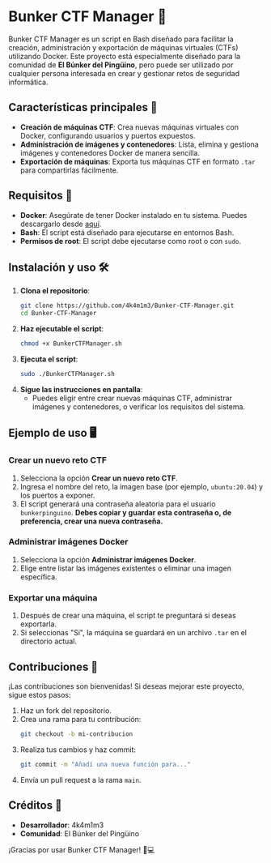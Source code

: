 # Bunker CTF Manager 🐧

Bunker CTF Manager es un script en Bash diseñado para facilitar la creación, administración y exportación de máquinas virtuales (CTFs) utilizando Docker. Este proyecto está especialmente diseñado para la comunidad de **El Búnker del Pingüino**, pero puede ser utilizado por cualquier persona interesada en crear y gestionar retos de seguridad informática.

## Características principales 🚀

- **Creación de máquinas CTF**: Crea nuevas máquinas virtuales con Docker, configurando usuarios y puertos expuestos.
- **Administración de imágenes y contenedores**: Lista, elimina y gestiona imágenes y contenedores Docker de manera sencilla.
- **Exportación de máquinas**: Exporta tus máquinas CTF en formato `.tar` para compartirlas fácilmente.

## Requisitos 👋

- **Docker**: Asegúrate de tener Docker instalado en tu sistema. Puedes descargarlo desde [aquí](https://docs.docker.com/get-docker/).
- **Bash**: El script está diseñado para ejecutarse en entornos Bash.
- **Permisos de root**: El script debe ejecutarse como root o con `sudo`.

## Instalación y uso 🛠️

1. **Clona el repositorio**:
   ```bash
   git clone https://github.com/4k4m1m3/Bunker-CTF-Manager.git
   cd Bunker-CTF-Manager
   ```
2. **Haz ejecutable el script**:
   ```bash
   chmod +x BunkerCTFManager.sh
   ```
3. **Ejecuta el script**:
   ```bash
   sudo ./BunkerCTFManager.sh
   ```
4. **Sigue las instrucciones en pantalla**:
   - Puedes eligir entre crear nuevas máquinas CTF, administrar imágenes y contenedores, o verificar los requisitos del sistema.

## Ejemplo de uso 🖥️

### Crear un nuevo reto CTF
1. Selecciona la opción **Crear un nuevo reto CTF**.
2. Ingresa el nombre del reto, la imagen base (por ejemplo, `ubuntu:20.04`) y los puertos a exponer.
3. El script generará una contraseña aleatoria para el usuario `bunkerpinguino`. **Debes copiar y guardar esta contraseña o, de preferencia, crear una nueva contraseña.**

### Administrar imágenes Docker
1. Selecciona la opción **Administrar imágenes Docker**.
2. Elige entre listar las imágenes existentes o eliminar una imagen específica.

### Exportar una máquina
1. Después de crear una máquina, el script te preguntará si deseas exportarla.
2. Si seleccionas "Sí", la máquina se guardará en un archivo `.tar` en el directorio actual.

## Contribuciones 🤝

¡Las contribuciones son bienvenidas! Si deseas mejorar este proyecto, sigue estos pasos:

1. Haz un fork del repositorio.
2. Crea una rama para tu contribución:
   ```bash
   git checkout -b mi-contribucion
   ```
3. Realiza tus cambios y haz commit:
   ```bash
   git commit -m "Añadí una nueva función para..."
   ```
4. Envía un pull request a la rama `main`.

## Créditos 🙏

- **Desarrollador**: 4k4m1m3
- **Comunidad**: El Búnker del Pingüino

¡Gracias por usar Bunker CTF Manager! 🐧💻
